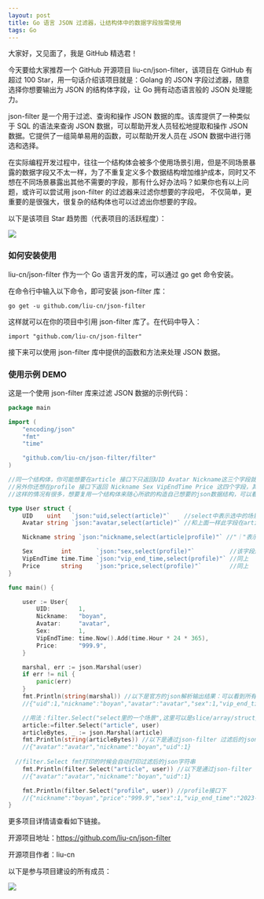 ```yaml
---
layout: post
title: Go 语言 JSON 过滤器，让结构体中的数据字段按需使用
tags: Go
---
```


大家好，又见面了，我是 GitHub 精选君！

今天要给大家推荐一个 GitHub 开源项目 liu-cn/json-filter，该项目在 GitHub 有超过 100 Star，用一句话介绍该项目就是：Golang 的 JSON 字段过滤器，随意选择你想要输出为 JSON 的结构体字段，让 Go 拥有动态语言般的 JSON 处理能力。

json-filter 是一个用于过滤、查询和操作 JSON 数据的库。该库提供了一种类似于 SQL 的语法来查询 JSON 数据，可以帮助开发人员轻松地提取和操作 JSON 数据。它提供了一组简单易用的函数，可以帮助开发人员在 JSON 数据中进行筛选和选择。

在实际编程开发过程中，往往一个结构体会被多个使用场景引用，但是不同场景暴露的数据字段又不太一样，为了不重复定义多个数据结构增加维护成本，同时又不想在不同场景暴露出其他不需要的字段，那有什么好办法吗？如果你也有以上问题，或许可以尝试用 json-filter 的过滤器来过滤你想要的字段吧， 不仅简单，更重要的是很强大，很复杂的结构体也可以过滤出你想要的字段。


以下是该项目 Star 趋势图（代表项目的活跃程度）：

![](https://api.star-history.com/svg?repos=liu-cn/json-filter&type=Timeline)

### 如何安装使用

liu-cn/json-filter 作为一个 Go 语言开发的库，可以通过 go get 命令安装。

在命令行中输入以下命令，即可安装 json-filter 库：

```
go get -u github.com/liu-cn/json-filter
```

这样就可以在你的项目中引用 json-filter 库了。在代码中导入：
```
import "github.com/liu-cn/json-filter"
```

接下来可以使用 json-filter 库中提供的函数和方法来处理 JSON 数据。


### 使用示例 DEMO

这是一个使用 json-filter 库来过滤 JSON 数据的示例代码：

```go
package main

import (
	"encoding/json"
	"fmt"
	"time"

	"github.com/liu-cn/json-filter/filter"
)

//同一个结构体，你可能想要在article 接口下只返回UID Avatar Nickname这三个字段就够了，其他字段不想要暴露
//另外你还想在profile 接口下返回 Nickname Sex VipEndTime Price 这四个字段，其他字段不想暴露
//这样的情况有很多，想要复用一个结构体来随心所欲的构造自己想要的json数据结构，可以看一个简单的demo

type User struct {
	UID    uint   `json:"uid,select(article)"`    //select中表示选中的场景(该字段将会使用到的场景)
	Avatar string `json:"avatar,select(article)"` //和上面一样此字段在article接口时才会解析该字段

	Nickname string `json:"nickname,select(article|profile)"` //"｜"表示有多个场景都需要这个字段 article接口需要 profile接口也需要

	Sex        int       `json:"sex,select(profile)"`          //该字段是仅仅profile才使用
	VipEndTime time.Time `json:"vip_end_time,select(profile)"` //同上
	Price      string    `json:"price,select(profile)"`        //同上
}

func main() {

	user := User{
		UID:        1,
		Nickname:   "boyan",
		Avatar:     "avatar",
		Sex:        1,
		VipEndTime: time.Now().Add(time.Hour * 24 * 365),
		Price:      "999.9",
	}

	marshal, err := json.Marshal(user)
	if err != nil {
		panic(err)
	}
	fmt.Println(string(marshal)) //以下是官方的json解析输出结果：可以看到所有的字段都被解析了出来
	//{"uid":1,"nickname":"boyan","avatar":"avatar","sex":1,"vip_end_time":"2023-03-06T23:11:22.622693+08:00","price":"999.9"}

	//用法：filter.Select("select里的一个场景",这里可以是slice/array/struct/pointer/map)
	article:=filter.Select("article", user)
	articleBytes, _ := json.Marshal(article)
	fmt.Println(string(articleBytes)) //以下是通过json-filter 过滤后的json，此输出是article接口下的json
	//{"avatar":"avatar","nickname":"boyan","uid":1}
	
  //filter.Select fmt打印的时候会自动打印过滤后的json字符串
	fmt.Println(filter.Select("article", user)) //以下是通过json-filter 过滤后的json，此输出是article接口下的json
	//{"avatar":"avatar","nickname":"boyan","uid":1}

	fmt.Println(filter.Select("profile", user)) //profile接口下
	//{"nickname":"boyan","price":"999.9","sex":1,"vip_end_time":"2023-03-06T23:31:28.636529+08:00"}
}
```


更多项目详情请查看如下链接。

开源项目地址：https://github.com/liu-cn/json-filter 

开源项目作者：liu-cn

以下是参与项目建设的所有成员：

![](https://contrib.rocks/image?repo=liu-cn/json-filter)

